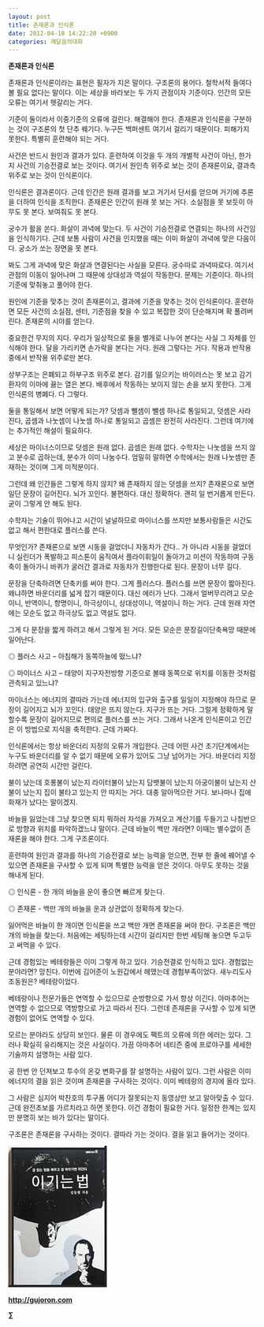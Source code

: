 ```yaml
---
layout: post
title: 존재론과 인식론
date: 2012-04-18 14:22:20 +0900
categories: 깨달음의대화
---
```

**존재론과 인식론** 

존재론과 인식론이라는 표현은 필자가 지은 말이다. 구조론의 용어다. 철학서적 들여다볼 필요 없다는 말이다. 이는 세상을 바라보는 두 가지 관점이자 기준이다. 인간의 모든 오류는 여기서 헷갈리는 거다. 

기준이 둘이라서 이중기준의 오류에 걸린다. 해결해야 한다. 존재론과 인식론을 구분하는 것이 구조론의 첫 단추 꿰기다. 누구든 백퍼센트 여기서 걸리기 때문이다. 피해가지 못한다. 특별히 훈련해야 되는 거다. 

사건은 반드시 원인과 결과가 있다. 훈련하여 이것을 두 개의 개별적 사건이 아닌, 한가지 사건의 기승전결로 보는 것이다. 여기서 원인측 위주로 보는 것이 존재론이요, 결과측 위주로 보는 것이 인식론이다. 

인식론은 결과론이다. 근데 인간은 원래 결과를 보고 거기서 단서를 얻으며 거기에 추론을 더하여 인식을 조직한다. 존재론은 인간이 원래 못 보는 거다. 소실점을 못 보듯이 아무도 못 본다. 보여줘도 못 본다. 

궁수가 활을 쏜다. 화살이 과녁에 맞는다. 두 사건이 기승전결로 연결되는 하나의 사건임을 인식하기다. 근데 보통 사람이 사건을 인지했을 때는 이미 화살이 과녁에 맞은 다음이다. 궁소가 쏘는 장면을 못 본다. 

봐도 그게 과녁에 맞은 화살과 연결된다는 사실을 모른다. 궁수따로 과녁따로다. 여기서 관점의 이동이 일어나며 그 때문에 상대성과 역설이 작동한다. 문제는 기준이다. 하나의 기준에 맞춰놓고 풀어야 한다. 

원인에 기준을 맞추는 것이 존재론이고, 결과에 기준을 맞추는 것이 인식론이다. 훈련하면 모든 사건의 소실점, 센터, 기준점을 찾을 수 있고 복잡한 것이 단순해지며 확 풀려버린다. 존재론의 시야를 얻는다. 

중요한건 무지의 지다. 우리가 일상적으로 둘을 별개로 나누어 본다는 사실 그 자체를 인식해야 한다. 달을 가리키면 손가락을 본다는 거다. 원래 그렇다는 거다. 작용과 반작용 중에서 반작용 위주로만 본다. 

상부구조는 은폐되고 하부구조 위주로 본다. 감기를 일으키는 바이러스는 못 보고 감기환자의 이마에 끓는 열은 본다. 배후에서 작동하는 보이지 않는 손을 보지 못한다. 그게 인식론의 병폐다. 다 그렇다. 

둘을 통일해서 보면 어떻게 되는가? 덧셈과 뺄셈이 뺄셈 하나로 통일되고, 덧셈은 사라진다, 곱셈과 나눗셈이 나눗셈 하나로 통일되고 곱셈은 완전히 사라진다. 그런데 여기에는 추가적인 해설이 필요하다. 

세상은 마이너스이므로 덧셈은 원래 없다. 곱셈은 원래 없다. 수학자는 나눗셈을 쓰지 않고 분수로 곱하는데, 분수가 이미 나눔수다. 엄밀히 말하면 수학에서는 원래 나눗셈만 존재하는 것이며 그게 미적분이다. 

그런데 왜 인간들은 그렇게 하지 않지? 왜 존재하지 않는 덧셈을 쓰지? 존재론으로 보면 일단 문장이 길어진다. 뇌가 꼬인다. 불편하다. 대신 정확하다. 괜히 일 번거롭게 만든다. 굳이 그렇게 안 해도 된다. 

수학자는 기술이 뛰어나고 시간이 널널하므로 마이너스를 쓰지만 보통사람들은 시간도 없고 해서 편한대로 플러스를 쓴다. 

무엇인가? 존재론으로 보면 시동을 걸었더니 자동차가 간다.. 가 아니라 시동을 걸었더니 실린더가 폭발하고 피스톤이 움직여서 플라이휘일이 돌아가고 미션이 작동하여 구동축이 돌아가니 바퀴가 굴러간 결과로 자동차가 진행한다로 된다. 문장이 너무 길다. 

문장을 단축하려면 단축키를 써야 한다. 그게 플러스다. 플러스를 쓰면 문장이 짧아진다. 왜냐하면 바운더리를 넓게 잡기 때문이다. 대신 에러가 난다. 그래서 얼버무리려고 모순이니, 반역이니, 항명이니, 하극상이니, 상대성이니, 역설이니 하는 거다. 근데 원래 자연에는 모순도 없고 하극상도 없고 역설도 없다. 

그게 다 문장을 짧게 하려고 해서 그렇게 된 거다. 모든 모순은 문장길이단축욕망 때문에 일어난다. 

◎ 플러스 사고 – 아침해가 동쪽하늘에 떴느냐? 

  
◎ 마이너스 사고 – 태양이 지구자전방향 기준으로 볼때 동쪽으로 위치를 이동한 것처럼 관측되고 있느냐? 

마이너스는 에너지의 결따라 가는데 에너지의 입구와 출구를 일일이 지정해야 하므로 문장이 길어지고 뇌가 꼬인다. 태양은 뜨지 않는다. 지구가 뜨는 거다. 그럴게 정확하게 말할수록 문장이 길어지므로 편의로 플러스를 쓰는 거다. 그래서 나온게 인식론이고 인간은 이 방법으로 지식을 축적한다. 근데 가짜다. 

인식론에서는 항상 바운더리 지정의 오류가 개입한다. 근데 어떤 사건 초기단계에서는 누구도 바운더리를 알 수 없기 때문에 오류가 있어도 그냥 넘어가는 거다. 바운더리 지정하려면 공연히 시간만 걸린다. 

불이 났는데 호롱불이 났는지 라이터불이 났는지 담뱃불이 났는지 아궁이불이 났는지 산불이 났는지 집이 불타고 있는지 안 따지는 거다. 대충 알아먹으란 거다. 보나마나 집에 화재가 났다는 말이겠지. 

바늘을 잃었는데 그냥 찾으면 되지 뭐하러 자석을 가져오고 계산기를 두들기고 나침반으로 방향과 위치를 파악하겠느냐 말이다. 근데 바늘이 백만 개라면? 이때는 별수없이 존재론을 해야 한다. 그게 구조론이다. 

훈련하여 원인과 결과를 하나의 기승전결로 보는 능력을 얻으면, 전부 한 줄에 꿰어낼 수 있으면 존재론을 구사할 수 있게 되며 특별한 능력을 얻은 것이다. 아무도 못하는 것을 해내게 된다. 

◎ 인식론 - 한 개의 바늘을 운이 좋으면 빠르게 찾는다.

  
◎ 존재론 - 백만 개의 바늘을 운과 상관없이 정확하게 찾는다. 

잃어먹은 바늘이 한 개이면 인식론을 쓰고 백만 개면 존재론을 써야 한다. 구조론은 백만 개의 바늘을 찾는다. 처음에는 세팅하는데 시간이 걸리지만 한번 세팅해 놓으면 두고두고 써먹을 수 있다. 

근데 경험있는 베테랑들은 이미 그렇게 하고 있다. 기승전결로 인식하고 있다. 경험없는 분야라면? 망친다. 이번에 김어준이 노원갑에서 헤맸는데 경험부족이었다. 새누리도사 조동원은? 베테랑이었다. 

베테랑이나 전문가들은 연역할 수 있으므로 순방향으로 가서 항상 이긴다. 아마추어는 연역할 수 없으므로 역방향으로 가고 따라서 진다. 그런데 존재론을 구사할 수 있게 되면 경험이 없어도 연역할 수 있다. 

모르는 분야라도 상당히 보인다. 물론 이 경우에도 팩트의 오류에 의한 에러는 있다. 그러나 확실히 유리해지는 것은 사실이다. 가끔 아마추어 네티즌 중에 프로야구를 세세한 기술까지 설명하는 사람 있다. 

공 한번 안 던져보고 투수의 온갖 변화구를 잘 설명하는 사람이 있다. 그런 사람은 이미 에너지의 결을 읽은 것이며 존재론을 구사하는 것이다. 이미 베테랑의 경지에 올라 있다. 

그 사람은 심지어 박찬호의 투구폼 어디가 잘못되는지 동영상만 보고 알아맞출 수 있다. 근데 완전초보를 가르치라고 하면 못한다. 이건 경험이 필요한 거다. 일정한 한계는 있지만 분명히 보는 바가 있다는 말이다. 

구조론은 존재론을 구사하는 것이다. 결따라 가는 것이다. 결을 읽고 들어가는 것이다. 



  
  
  

  




<a href="?mid=WaytoWin" target="_self"><img alt="0.JPG" src="files/attach/images/199/290/248/123456.JPG" width="200" height="287" /> </a>







**http://gujoron.com**  


**∑**